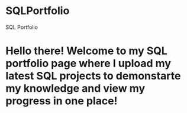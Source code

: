 # SQLPortfolio
SQL Portfolio

# Hello there! Welcome to my SQL portfolio page where I upload my latest SQL projects to demonstarte my knowledge and view my progress in one place! 
